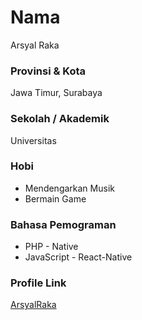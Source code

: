 # Nama
Arsyal Raka

### Provinsi & Kota

Jawa Timur, Surabaya

### Sekolah / Akademik
Universitas


### Hobi

- Mendengarkan Musik
- Bermain Game


### Bahasa Pemograman 

- PHP - Native
- JavaScript - React-Native

### Profile Link

[ArsyalRaka](https://github.com/ArsyalRaka02)
